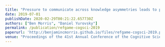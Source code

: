 ```yaml
---
title: "Pressure to communicate across knowledge asymmetries leads to pedagogically supportive language input"
date: 2019-07-01
publishDate: 2020-02-29T00:21:22.657730Z
authors: ["Ben Morris", "Daniel Yurovsky"]
permalink: /publication/refgame-cogsci-2019
paperurl: 'http://benjamincmorris.github.io/files/refgame-cogsci-2019.pdf'
venue: "Proceedings of the 41st Annual Conference of the Cognitive Science Society"
---
```


